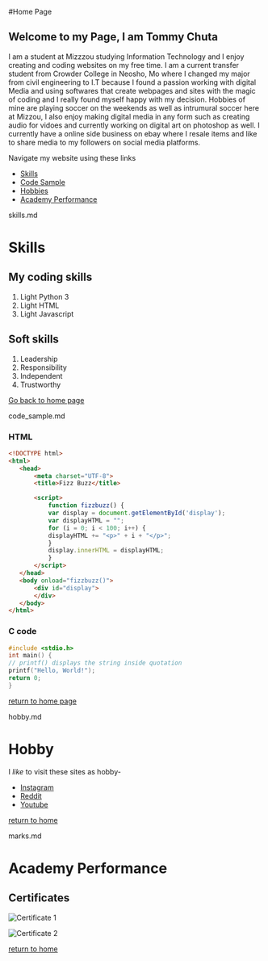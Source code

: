 #Home Page
## Welcome to my Page, I am Tommy Chuta

I am a student at Mizzzou studying Information Technology and I enjoy creating and coding websites on my free time. I am a current transfer student from Crowder College in Neosho, Mo where I changed my major from civil engineering to I.T because I found a passion working with digital Media and using softwares that create webpages and sites with the magic of coding and I really found myself happy with my decision. Hobbies of mine are playing soccer on the weekends as well as intrumural soccer here at Mizzou, I also enjoy making digital media in any form such as creating audio for vidoes and currently working on digital art on photoshop as well. I currently have a online side business on ebay where I resale items and like to share media to my followers on social media platforms.

Navigate my website using these links

* [Skills](./skills.md)
* [Code Sample](./code_sample.md)
* [Hobbies](./hobby.md)
* [Academy Performance](./marks.md)

skills.md

# Skills

## My coding skills
1. Light Python 3
2. Light HTML
3. Light Javascript

## Soft skills
1. Leadership
2. Responsibility
3. Independent
4. Trustworthy

[Go back to home page](./README.md)

code_sample.md


### HTML
```html
<!DOCTYPE html>
<html>
   <head>
       <meta charset="UTF-8">
       <title>Fizz Buzz</title>

       <script>
           function fizzbuzz() {
           var display = document.getElementById('display');
           var displayHTML = "";
           for (i = 0; i < 100; i++) {
           displayHTML += "<p>" + i + "</p>";
           }
           display.innerHTML = displayHTML;
           }
       </script>
   </head>
   <body onload="fizzbuzz()">
       <div id="display">
       </div>
   </body>
</html>
```

### C code

```c
#include <stdio.h>
int main() {
// printf() displays the string inside quotation
printf("Hello, World!");
return 0;
}
```

[return to home page](./README.md)

hobby.md

# Hobby

I _like_ to visit these sites as hobby-

* [Instagram](https://www.instagram.com)
* [Reddit](https://www.Reddit.com)
* [Youtube](https://www.Youtube.com)

[return to home](./README.md)

marks.md

# Academy Performance



## Certificates

![Certificate 1](https://github.com/username/image.png)

![Certificate 2](https://www.creativecertificates.com/wp-content/uploads/2014/03/certificate-of-excellence.jpg)

[return to home](./README.md)


